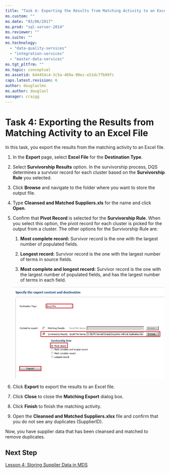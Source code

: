 ```yaml
---
title: "Task 4: Exporting the Results from Matching Activity to an Excel File | Microsoft Docs"
ms.custom: ""
ms.date: "03/06/2017"
ms.prod: "sql-server-2014"
ms.reviewer: ""
ms.suite: ""
ms.technology: 
  - "data-quality-services"
  - "integration-services"
  - "master-data-services"
ms.tgt_pltfrm: ""
ms.topic: conceptual
ms.assetid: 644454c4-3c5a-469a-90ec-e51dc7fb99fc
caps.latest.revision: 6
author: douglaslms
ms.author: douglasl
manager: craigg
---
```

# Task 4: Exporting the Results from Matching Activity to an Excel File
  In this task, you export the results from the matching activity to an Excel file.  
  
1.  In the **Export** page, select **Excel File** for the **Destination Type**.  
  
2.  Select **Survivorship Results** option. In the survivorship process, DQS determines a survivor record for each cluster based on the **Survivorship Rule** you selected.  
  
3.  Click **Browse** and navigate to the folder where you want to store the output file.  
  
4.  Type **Cleansed and Matched Suppliers.xls** for the name and click **Open**.  
  
5.  Confirm that **Pivot Record** is selected for the **Survivorship Rule**. When you select this option, the pivot record for each cluster is picked for the output from a cluster. The other options for the Survivorship Rule are:  
  
    1.  **Most complete record:** Survivor record is the one with the largest number of populated fields.  
  
    2.  **Longest record:** Survivor record is the one with the largest number of terms in source fields.  
  
    3.  **Most complete and longest record:** Survivor record is the one with the largest number of populated fields, and has the largest number of terms in each field.  
  
     ![Export Results from Matching Page](../../2014/tutorials/media/et-exportingtheresultsfrommatoanexcelfile.jpg "Export Results from Matching Page")  
  
6.  Click **Export** to export the results to an Excel file.  
  
7.  Click **Close** to close the **Matching Export** dialog box.  
  
8.  Click **Finish** to finish the matching activity.  
  
9. Open the **Cleansed and Matched Suppliers.xlsx** file and confirm that you do not see any duplicates (SupplierID).  
  
 Now, you have supplier data that has been cleansed and matched to remove duplicates.  
  
## Next Step  
 [Lesson 4: Storing Supplier Data in MDS](../../2014/tutorials/lesson-4-storing-supplier-data-in-mds.md)  
  
  
